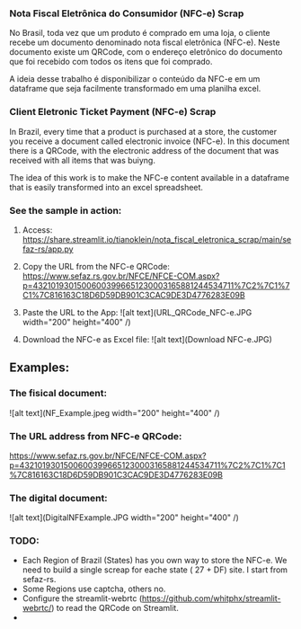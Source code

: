 ### Nota Fiscal Eletrônica do Consumidor (NFC-e) Scrap
No Brasil, toda vez que um produto é comprado em uma loja, o cliente recebe um documento denominado nota fiscal eletrônica (NFC-e).
Neste documento existe um QRCode, com o endereço eletrônico do documento que foi recebido com todos os itens que foi comprado.

A ideia desse trabalho é disponibilizar o conteúdo da NFC-e em um dataframe que seja facilmente transformado em uma planilha excel.

### Client Eletronic Ticket Payment (NFC-e) Scrap
In Brazil, every time that a product is purchased at a store, the customer you receive a document called electronic invoice (NFC-e).
In this document there is a QRCode, with the electronic address of the document that was received with all items that was buiyng.

The idea of this work is to make the NFC-e content available in a dataframe that is easily transformed into an excel spreadsheet.


### See the sample in action:
1) Access: https://share.streamlit.io/tianoklein/nota_fiscal_eletronica_scrap/main/sefaz-rs/app.py
2) Copy the URL from the NFC-e QRCode: https://www.sefaz.rs.gov.br/NFCE/NFCE-COM.aspx?p=43210193015006003996651230003165881244534711%7C2%7C1%7C1%7C816163C18D6D59DB901C3CAC9DE3D4776283E09B

3) Paste the URL to the App:
![alt text](URL_QRCode_NFC-e.JPG width="200" height="400" /)

4) Download the NFC-e as Excel file:
![alt text](Download NFC-e.JPG)



## Examples: 
### The fisical document:
![alt text](NF_Example.jpeg width="200" height="400" /)

### The URL address from NFC-e QRCode:
https://www.sefaz.rs.gov.br/NFCE/NFCE-COM.aspx?p=43210193015006003996651230003165881244534711%7C2%7C1%7C1%7C816163C18D6D59DB901C3CAC9DE3D4776283E09B

### The digital document:
![alt text](DigitalNFExample.JPG width="200" height="400" /)

### TODO:
 - Each Region of Brazil (States) has you own way to store the NFC-e. We need to build a single screap for eache state ( 27 + DF) site. I start from sefaz-rs.
  - Some Regions use captcha, others no. 
 - Configure the streamlit-webrtc (https://github.com/whitphx/streamlit-webrtc/) to read the QRCode on Streamlit.
 - 